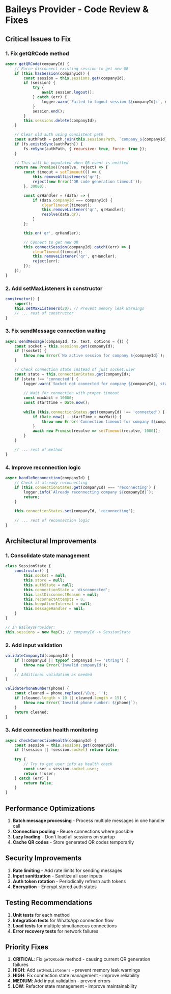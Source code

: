 # Baileys Provider - Code Review & Fixes

## Critical Issues to Fix

### 1. Fix getQRCode method
```javascript
async getQRCode(companyId) {
    // Force disconnect existing session to get new QR
    if (this.hasSession(companyId)) {
        const session = this.sessions.get(companyId);
        if (session) {
            try {
                await session.logout();
            } catch (err) {
                logger.warn(`Failed to logout session ${companyId}:`, err.message);
            }
            session.end();
        }
        this.sessions.delete(companyId);
    }

    // Clear old auth using consistent path
    const authPath = path.join(this.sessionsPath, `company_${companyId}`);
    if (fs.existsSync(authPath)) {
        fs.rmSync(authPath, { recursive: true, force: true });
    }

    // This will be populated when QR event is emitted
    return new Promise((resolve, reject) => {
        const timeout = setTimeout(() => {
            this.removeAllListeners('qr');
            reject(new Error('QR code generation timeout'));
        }, 30000);

        const qrHandler = (data) => {
            if (data.companyId === companyId) {
                clearTimeout(timeout);
                this.removeListener('qr', qrHandler);
                resolve(data.qr);
            }
        };

        this.on('qr', qrHandler);

        // Connect to get new QR
        this.connectSession(companyId).catch((err) => {
            clearTimeout(timeout);
            this.removeListener('qr', qrHandler);
            reject(err);
        });
    });
}
```

### 2. Add setMaxListeners in constructor
```javascript
constructor() {
    super();
    this.setMaxListeners(20); // Prevent memory leak warnings
    // ... rest of constructor
}
```

### 3. Fix sendMessage connection waiting
```javascript
async sendMessage(companyId, to, text, options = {}) {
    const socket = this.sessions.get(companyId);
    if (!socket) {
        throw new Error(`No active session for company ${companyId}`);
    }

    // Check connection state instead of just socket.user
    const state = this.connectionStates.get(companyId);
    if (state !== 'connected') {
        logger.warn(`Socket not connected for company ${companyId}, state: ${state}`);
        
        // Wait for connection with proper timeout
        const maxWait = 10000;
        const startTime = Date.now();
        
        while (this.connectionStates.get(companyId) !== 'connected') {
            if (Date.now() - startTime > maxWait) {
                throw new Error(`Connection timeout for company ${companyId}`);
            }
            await new Promise(resolve => setTimeout(resolve, 1000));
        }
    }

    // ... rest of method
}
```

### 4. Improve reconnection logic
```javascript
async handleReconnection(companyId) {
    // Check if already reconnecting
    if (this.connectionStates.get(companyId) === 'reconnecting') {
        logger.info(`Already reconnecting company ${companyId}`);
        return;
    }
    
    this.connectionStates.set(companyId, 'reconnecting');
    
    // ... rest of reconnection logic
}
```

## Architectural Improvements

### 1. Consolidate state management
```javascript
class SessionState {
    constructor() {
        this.socket = null;
        this.store = null;
        this.authState = null;
        this.connectionState = 'disconnected';
        this.lastDisconnectReason = null;
        this.reconnectAttempts = 0;
        this.keepAliveInterval = null;
        this.messageHandler = null;
    }
}

// In BaileysProvider:
this.sessions = new Map(); // companyId -> SessionState
```

### 2. Add input validation
```javascript
validateCompanyId(companyId) {
    if (!companyId || typeof companyId !== 'string') {
        throw new Error('Invalid companyId');
    }
    // Additional validation as needed
}

validatePhoneNumber(phone) {
    const cleaned = phone.replace(/\D/g, '');
    if (cleaned.length < 10 || cleaned.length > 15) {
        throw new Error(`Invalid phone number: ${phone}`);
    }
    return cleaned;
}
```

### 3. Add connection health monitoring
```javascript
async checkConnectionHealth(companyId) {
    const session = this.sessions.get(companyId);
    if (!session || !session.socket) return false;
    
    try {
        // Try to get user info as health check
        const user = session.socket.user;
        return !!user;
    } catch (err) {
        return false;
    }
}
```

## Performance Optimizations

1. **Batch message processing** - Process multiple messages in one handler call
2. **Connection pooling** - Reuse connections where possible
3. **Lazy loading** - Don't load all sessions on startup
4. **Cache QR codes** - Store generated QR codes temporarily

## Security Improvements

1. **Rate limiting** - Add rate limits for sending messages
2. **Input sanitization** - Sanitize all user inputs
3. **Auth token rotation** - Periodically refresh auth tokens
4. **Encryption** - Encrypt stored auth states

## Testing Recommendations

1. **Unit tests** for each method
2. **Integration tests** for WhatsApp connection flow
3. **Load tests** for multiple simultaneous connections
4. **Error recovery tests** for network failures

## Priority Fixes

1. **CRITICAL**: Fix `getQRCode` method - causing current QR generation failures
2. **HIGH**: Add `setMaxListeners` - prevent memory leak warnings
3. **HIGH**: Fix connection state management - improve reliability
4. **MEDIUM**: Add input validation - prevent errors
5. **LOW**: Refactor state management - improve maintainability